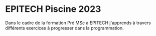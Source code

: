 # EPITECH Piscine 2023

Dans le cadre de la formation Pré MSc à EPITECH j'apprends à travers différents exercices à progresser dans la programmation.